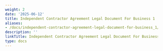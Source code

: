 ```yaml
---
weight: 2
date: '2025-06-12'
title: Independent Contractor Agreement Legal Document For Business 1
aliases:
- /docs/independent-contractor-agreement-legal-document-for-business_1/
description: ''
linkTitle: Independent Contractor Agreement Legal Document For Business 1
type: docs
---
```


